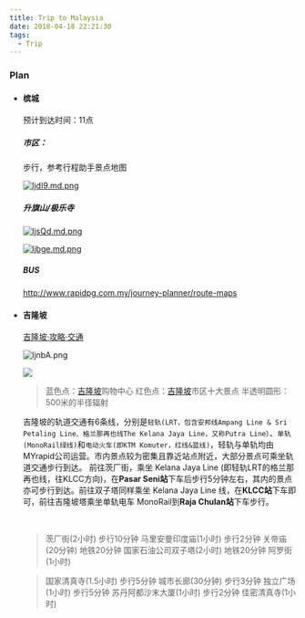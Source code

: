 ```yaml
---
title: Trip to Malaysia
date: 2018-04-18 22:21:30
tags:
  - Trip
---
```


### Plan

- #### 槟城

  预计到达时间：11点

  ##### 市区：

  步行，参考行程助手景点地图

   <!-- more -->

  [![ljdI9.md.png](https://s1.ax2x.com/2018/04/18/ljdI9.md.png)](https://simimg.com/i/ljdI9)

  ##### 升旗山/极乐寺

  [![ljsQd.md.png](https://s1.ax2x.com/2018/04/18/ljsQd.md.png)](https://simimg.com/i/ljsQd)

  [![ljbge.md.png](https://s1.ax2x.com/2018/04/18/ljbge.md.png)](https://simimg.com/i/ljbge)

  ##### BUS

  http://www.rapidpg.com.my/journey-planner/route-maps

- #### 吉隆坡

  [吉隆坡·攻略·交通](http://www.mafengwo.cn/i/5378195.html)

  ![ljnbA.png](https://s1.ax2x.com/2018/04/18/ljnbA.png)

  ![](http://n1-q.mafengwo.net/s10/M00/A6/30/wKgBZ1n9jRCAcwFyAAOes4-ib4k49.jpeg?imageView2%2F2%2Fw%2F600%2Fh%2F600%2Fq%2F90)

  > 蓝色点：[吉隆坡](http://www.mafengwo.cn/travel-scenic-spot/mafengwo/11049.html)购物中心
  > 红色点：[吉隆坡](http://www.mafengwo.cn/travel-scenic-spot/mafengwo/11049.html)市区十大景点
  > 半透明圆形：500米的半径辐射

  吉隆坡的轨道交通有6条线，分别是`轻轨(LRT，包含安邦线Ampang Line & Sri Petaling Line、格兰那再也线The Kelana Jaya Line，又称Putra Line）`、`单轨(MonoRail绿线)`和`电动火车(即KTM Komuter，红线&蓝线)`，轻轨与单轨均由MYrapid公司运营。市内景点较为密集且靠近站点附近，大部分景点可乘坐轨道交通步行到达。
  前往茨厂街，乘坐<span id="inline-blue"><i class="fa fa-subway"></i> Kelana Jaya Line </span>(即轻轨LRT的格兰那再也线，往KLCC方向)，在**Pasar Seni站**下车后步行5分钟左右，其内的景点亦可步行到达。前往双子塔同样乘坐<span id="inline-blue"> <i class="fa fa-subway"></i> Kelana Jaya Line </span>线，在**KLCC站**下车即可，前往吉隆坡塔乘坐单轨电车<span id="inline-green"><i class="fa fa-subway"></i> MonoRail</span>到**Raja Chulan站**下车步行。

  ​

  > 茨厂街(2小时)    步行10分钟  马里安曼印度庙(1小时)   步行2分钟	关帝庙(20分钟)   地铁20分钟 国家石油公司双子塔(2小时)   地铁20分钟	阿罗街(1小时)

  > 国家清真寺(1.5小时)   步行5分钟  城市长廊(30分钟)   步行3分钟        独立广场(1小时) 步行5分钟 苏丹阿都沙末大厦(1小时)   步行2分钟  佳密清真寺(1小时)

  ​